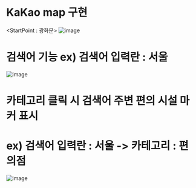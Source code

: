 # KaKao map 구현

<StartPoint : 광화문>
![image](https://github.com/sightseeingMap/Map/assets/88620992/0e4160e0-b0fb-4e0c-b6e3-294e39bf4d4b)

# 검색어 기능 ex) 검색어 입력란 : 서울
![image](https://github.com/sightseeingMap/Map/assets/88620992/cbd9a2dd-cd5f-4fa0-bc87-d67db9388fee)

# 카테고리 클릭 시 검색어 주변 편의 시설 마커 표시 
# ex) 검색어 입력란 : 서울 -> 카테고리 : 편의점
![image](https://github.com/sightseeingMap/Map/assets/88620992/a692df0d-eeea-4479-9ead-ce75da571974)
